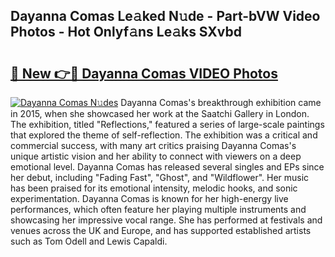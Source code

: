 ## Dayanna Comas Le𝚊ked N𝚞de - Part-bVW Video Photos - Hot Onlyf𝚊ns Le𝚊ks SXvbd

# <h2><a href="http://ab73364.deff.icu/?id=Dayanna+Comas">🔗 New 👉🔴 Dayanna Comas VIDEO Photos</a></h2>

[![Dayanna Comas N𝚞des](https://i.imgur.com/rIISA9y.gif)](http://ab73364.deff.icu/?id=Dayanna+Comas)
Dayanna Comas's breakthrough exhibition came in 2015, when she showcased her work at the Saatchi Gallery in London. The exhibition, titled "Reflections," featured a series of large-scale paintings that explored the theme of self-reflection. The exhibition was a critical and commercial success, with many art critics praising Dayanna Comas's unique artistic vision and her ability to connect with viewers on a deep emotional level. Dayanna Comas has released several singles and EPs since her debut, including "Fading Fast", "Ghost", and "Wildflower". Her music has been praised for its emotional intensity, melodic hooks, and sonic experimentation. Dayanna Comas is known for her high-energy live performances, which often feature her playing multiple instruments and showcasing her impressive vocal range. She has performed at festivals and venues across the UK and Europe, and has supported established artists such as Tom Odell and Lewis Capaldi.
